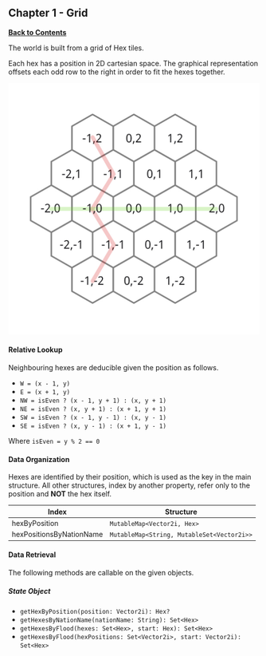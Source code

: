 
## Chapter 1 - Grid
**[Back to Contents](/README.md)**

The world is built from a grid of Hex tiles.

Each hex has a position in 2D cartesian space. The graphical representation offsets each odd row to the right in order to fit the hexes together.

![Grid](images/grid.jpg)

#### Relative Lookup

Neighbouring hexes are deducible given the position as follows.

 - `W = (x - 1, y)`
 - `E = (x + 1, y)`
 - `NW = isEven ? (x - 1, y + 1) : (x, y + 1)`
 - `NE = isEven ? (x, y + 1) : (x + 1, y + 1)`
 - `SW = isEven ? (x - 1, y - 1) : (x, y - 1)`
 - `SE = isEven ? (x, y - 1) : (x + 1, y - 1)`
 
 Where `isEven = y % 2 == 0`
 
 #### Data Organization
 
 Hexes are identified by their position, which is used as the key in the main structure. All other structures, index by another property, refer only to the position and **NOT** the hex itself.
 
 Index | Structure 
 --- | ---
 hexByPosition | `MutableMap<Vector2i, Hex>`
 hexPositionsByNationName | `MutableMap<String, MutableSet<Vector2i>>`
 
 #### Data Retrieval
 
 The following methods are callable on the given objects.
 
 ##### State Object
 - `getHexByPosition(position: Vector2i): Hex?`
 - `getHexesByNationName(nationName: String): Set<Hex>`
 - `getHexesByFlood(hexes: Set<Hex>, start: Hex): Set<Hex>`
 - `getHexesByFlood(hexPositions: Set<Vector2i>, start: Vector2i): Set<Hex>`
 
 
